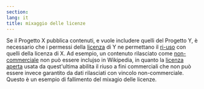 ```yaml
---
section: 
lang: it
title: mixaggio delle licenze 
---
```


Se il Progetto X pubblica contenuti, e vuole includere quelli del Progetto Y, è necessario che i permessi della [licenza](/glossary/it/licence/) di Y ne permettano il [ri-uso](/glossary/it/re-use/) con quelli della licenza di X. Ad esempio, un contenuto rilasciato come [non-commerciale](/glossary/it/non-commercial) non può essere inclujso in Wikipedia, in quanto la [licenza aperta](/glossary/it/open-licence) usata da quest'ultima abilita il riuso a fini commerciali che non può essere invece garantito da dati rilasciati con vincolo non-commerciale. Questo è un esempio di fallimento del mixagio delle licenze.
